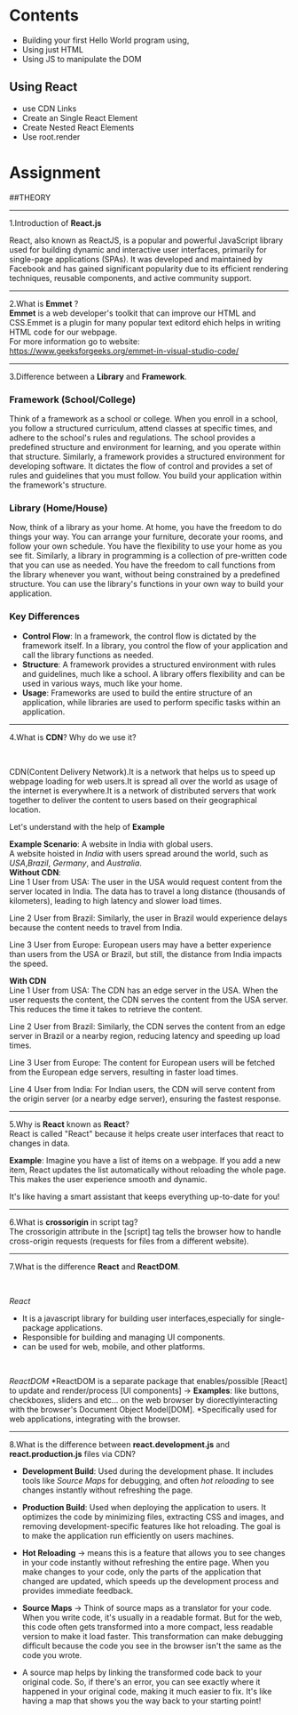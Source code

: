 # Contents
-  Building your first Hello World program using, 
-  Using just HTML 
-  Using JS to manipulate the DOM 
##  Using React 
-  use CDN Links 
-  Create an Single React Element 
-  Create Nested React Elements 
-  Use root.render

# Assignment


##THEORY

---

1.Introduction of **React.js**


React, also known as ReactJS, is a popular and powerful JavaScript library used for building dynamic and interactive user interfaces, primarily for single-page applications (SPAs). It was developed and maintained by Facebook and has gained significant popularity due to its efficient rendering techniques, reusable components, and active community support.

---

2.What is **Emmet** ?
<br>
**Emmet** is a web developer's toolkit that can improve our HTML and CSS.Emmet is a plugin for many popular text editord ehich helps in writing HTML code for our webpage.
<br>
For more information go to website:
https://www.geeksforgeeks.org/emmet-in-visual-studio-code/

---

3.Difference between a **Library** and **Framework**.
<br>

### Framework (School/College)
Think of a framework as a school or college. When you enroll in a school, you follow a structured curriculum, attend classes at specific times, and adhere to the school's rules and regulations. The school provides a predefined structure and environment for learning, and you operate within that structure. Similarly, a framework provides a structured environment for developing software. It dictates the flow of control and provides a set of rules and guidelines that you must follow. You build your application within the framework's structure.

### Library (Home/House)
Now, think of a library as your home. At home, you have the freedom to do things your way. You can arrange your furniture, decorate your rooms, and follow your own schedule. You have the flexibility to use your home as you see fit. Similarly, a library in programming is a collection of pre-written code that you can use as needed. You have the freedom to call functions from the library whenever you want, without being constrained by a predefined structure. You can use the library's functions in your own way to build your application.

### Key Differences
- **Control Flow**: In a framework, the control flow is dictated by the framework itself. In a library, you control the flow of your application and call the library functions as needed.
- **Structure**: A framework provides a structured environment with rules and guidelines, much like a school. A library offers flexibility and can be used in various ways, much like your home.
- **Usage**: Frameworks are used to build the entire structure of an application, while libraries are used to perform specific tasks within an application.

---

4.What is **CDN**? Why do we use it?

<br>

CDN(Content Delivery Network).It is a network that helps us to speed up webpage loading for web users.It is spread all over the world as usage of the internet is everywhere.It is a network of distributed servers that work together to deliver the content to users based on their geographical location.

Let's understand with the help of **Example**

**Example Scenario**: A website in India with global users.
<br>
A website hoisted in *India* with users spread around the world, such as *USA*,*Brazil*, *Germany*, and *Australia*.
<br>
**Without CDN**:
<br>
Line 1 User from USA: The user in the USA would request content from the server located in India. The data has to travel a long distance (thousands of kilometers), leading to high latency and slower load times.

Line 2 User from Brazil: Similarly, the user in Brazil would experience delays because the content needs to travel from India.

Line 3 User from Europe: European users may have a better experience than users from the USA or Brazil, but still, the distance from India impacts the speed.
<br>

**With CDN**
<br>
Line 1 User from USA: The CDN has an edge server in the USA. When the user requests the content, the CDN serves the content from the USA server. This reduces the time it takes to retrieve the content.

Line 2 User from Brazil: Similarly, the CDN serves the content from an edge server in Brazil or a nearby region, reducing latency and speeding up load times.

Line 3 User from Europe: The content for European users will be fetched from the European edge servers, resulting in faster load times.

Line 4 User from India: For Indian users, the CDN will serve content from the origin server (or a nearby edge server), ensuring the fastest response.

---

5.Why is **React** known as **React**?
<br>
React is called "React" because it helps create user interfaces that react to changes in data. 

**Example**: Imagine you have a list of items on a webpage. If you add a new item, React updates the list automatically without reloading the whole page. This makes the user experience smooth and dynamic. 

It's like having a smart assistant that keeps everything up-to-date for you!

---

6.What is **crossorigin** in script tag?
<br>
The crossorigin attribute in the [script] tag tells the browser how to handle cross-origin requests (requests for files from a different website).

---

7.What is the difference **React** and **ReactDOM**.

<br>

*React*
- It is a javascript library for building user interfaces,especially for single-package applications.
- Responsible for building and managing UI components.
- can be used for web, mobile, and other platforms.
<br>

*ReactDOM*
*ReactDOM is a separate package that enables/possible [React] to update and render/process [UI components] -> **Examples**:  like buttons, checkboxes, sliders and etc... on the web browser by diorectlyinteracting with the browser's Document Object Model[DOM].
*Specifically used for web applications, integrating with the browser.

---

8.What is the difference between **react.development.js** and **react.production.js** files via CDN?
<br>

- **Development Build**: Used during the development phase. It includes tools like *Source Maps* for debugging, and often *hot reloading* to see changes instantly without refreshing the page.
- **Production Build**: Used when deploying the application to users. It optimizes the code by minimizing files, extracting CSS and images, and removing development-specific features like hot reloading. The goal is to make the application run efficiently on users machines.

- **Hot Reloading** -> means this is a feature that allows you to see changes in your code instantly without refreshing the entire page. When you make changes to your code, only the parts of the application that changed are updated, which speeds up the development process and provides immediate feedback.

- **Source Maps** -> Think of source maps as a translator for your code. When you write code, it's usually in a readable format. But for the web, this code often gets transformed into a more compact, less readable version to make it load faster. This transformation can make debugging difficult because the code you see in the browser isn't the same as the code you wrote.

- A source map helps by linking the transformed code back to your original code. So, if there's an error, you can see exactly where it happened in your original code, making it much easier to fix. It's like having a map that shows you the way back to your starting point!
